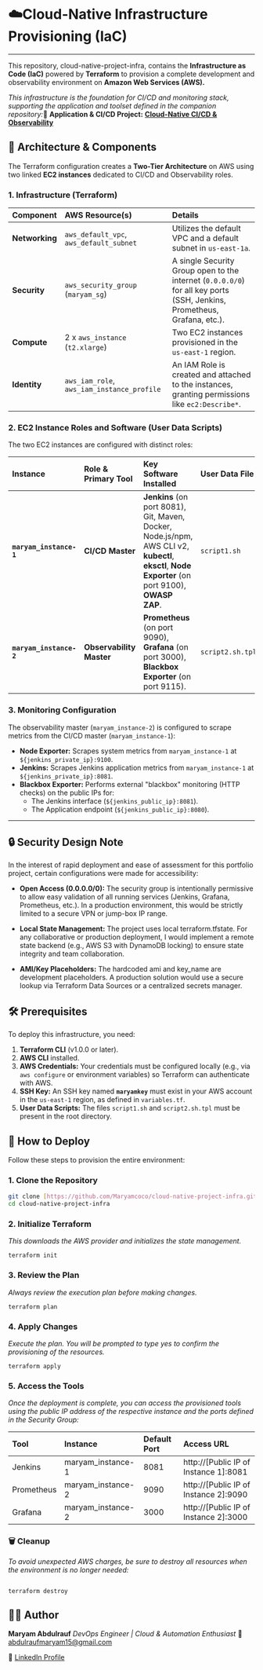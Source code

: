 
# ☁️Cloud-Native Infrastructure Provisioning (IaC)
---
This repository, cloud-native-project-infra, contains the **Infrastructure as Code (IaC)** powered by **Terraform** to provision a complete development and observability environment on **Amazon Web Services (AWS).**

*This infrastructure is the foundation for CI/CD and monitoring stack, supporting the application and toolset defined in the companion repository:*🔗 **Application & CI/CD Project:** [**Cloud-Native CI/CD & Observability**](https://github.com/Maryamcoco/cloud-native-cicd-observability.git)

## 🚀 Architecture & Components

The Terraform configuration creates a **Two-Tier Architecture** on AWS using two linked **EC2 instances** dedicated to CI/CD and Observability roles.

### 1. Infrastructure (Terraform)

| Component | AWS Resource(s) | Details |
| :--- | :--- | :--- |
| **Networking** | `aws_default_vpc`, `aws_default_subnet` | Utilizes the default VPC and a default subnet in `us-east-1a`. |
| **Security** | `aws_security_group` (`maryam_sg`) | A single Security Group open to the internet (`0.0.0.0/0`) for all key ports (SSH, Jenkins, Prometheus, Grafana, etc.). |
| **Compute** | 2 x `aws_instance` (`t2.xlarge`) | Two EC2 instances provisioned in the `us-east-1` region. |
| **Identity** | `aws_iam_role`, `aws_iam_instance_profile` | An IAM Role is created and attached to the instances, granting permissions like `ec2:Describe*`. |

### 2. EC2 Instance Roles and Software (User Data Scripts)

The two EC2 instances are configured with distinct roles:

| Instance | Role & Primary Tool | Key Software Installed | User Data File |
| :--- | :--- | :--- | :--- |
| **`maryam_instance-1`** | **CI/CD Master** | **Jenkins** (on port 8081), Git, Maven, Docker, Node.js/npm, AWS CLI v2, **kubectl**, **eksctl**, **Node Exporter** (on port 9100), **OWASP ZAP**. | `script1.sh` |
| **`maryam_instance-2`** | **Observability Master** | **Prometheus** (on port 9090), **Grafana** (on port 3000), **Blackbox Exporter** (on port 9115). | `script2.sh.tpl` |

### 3. Monitoring Configuration

The observability master (`maryam_instance-2`) is configured to scrape metrics from the CI/CD master (`maryam_instance-1`):

* **Node Exporter:** Scrapes system metrics from `maryam_instance-1` at `${jenkins_private_ip}:9100`.
* **Jenkins:** Scrapes Jenkins application metrics from `maryam_instance-1` at `${jenkins_private_ip}:8081`.
* **Blackbox Exporter:** Performs external "blackbox" monitoring (HTTP checks) on the public IPs for:
    * The Jenkins interface (`${jenkins_public_ip}:8081`).
    * The Application endpoint (`${jenkins_public_ip}:8080`).

---

## 🔒 Security Design Note
In the interest of rapid deployment and ease of assessment for this portfolio project, certain configurations were made for accessibility:

- **Open Access (0.0.0.0/0):** The security group is intentionally permissive to allow easy validation of all running services (Jenkins, Grafana, Prometheus, etc.). In a production environment, this would be strictly limited to a secure VPN or jump-box IP range.

- **Local State Management:** The project uses local terraform.tfstate. For any collaborative or production deployment, I would implement a remote state backend (e.g., AWS S3 with DynamoDB locking) to ensure state integrity and team collaboration.

- **AMI/Key Placeholders:** The hardcoded ami and key_name are development placeholders. A production solution would use a secure lookup via Terraform Data Sources or a centralized secrets manager.

## 🛠️ Prerequisites

To deploy this infrastructure, you need:

1.  **Terraform CLI** (v1.0.0 or later).
2.  **AWS CLI** installed.
3.  **AWS Credentials:** Your credentials must be configured locally (e.g., via `aws configure` or environment variables) so Terraform can authenticate with AWS.
4.  **SSH Key:** An SSH key named **`maryamkey`** must exist in your AWS account in the `us-east-1` region, as defined in `variables.tf`.
5.  **User Data Scripts:** The files `script1.sh` and `script2.sh.tpl` must be present in the root directory.

## 🚀 How to Deploy

Follow these steps to provision the entire environment:

### 1. Clone the Repository

```bash
git clone [https://github.com/Maryamcoco/cloud-native-project-infra.git](https://github.com/Maryamcoco/cloud-native-project-infra.git)
cd cloud-native-project-infra
```
### 2. Initialize Terraform
*This downloads the AWS provider and initializes the state management.*
```
terraform init
```
### 3. Review the Plan
*Always review the execution plan before making changes.*
```
terraform plan
```
### 4. Apply Changes
*Execute the plan. You will be prompted to type yes to confirm the provisioning of the resources.*
```
terraform apply
```
### 5. Access the Tools
*Once the deployment is complete, you can access the provisioned tools using the public IP address of the respective instance and the ports defined in the Security Group:*

Tool|	Instance |	Default Port|	Access URL
| :- | :- | :-  | :- |
Jenkins	   | maryam_instance-1|	 8081	 | http://[Public IP of Instance 1]:8081
Prometheus	|maryam_instance-2|	 9090|	  http://[Public IP of Instance 2]:9090
Grafana  | maryam_instance-2	| 3000	|  http://[Public IP of Instance 2]:3000

### 🗑️ Cleanup
*To avoid unexpected AWS charges, be sure to destroy all resources when the environment is no longer needed:*
```

terraform destroy
```

## 👩‍💻 Author

**Maryam Abdulrauf**
*DevOps Engineer | Cloud & Automation Enthusiast*
📧 abdulraufmaryam15@gmail.com

💼 [LinkedIn Profile](https://www.linkedin.com/in/maryam-temitope-2a3428373/)
